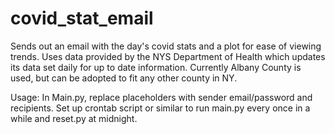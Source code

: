 # covid_stat_email
Sends out an email with the day's covid stats and a plot for ease of viewing trends. Uses data provided by the NYS Department of Health which updates its data set daily for up to date information. Currently Albany County is used, but can be adopted to fit any other county in NY. 

Usage: 
In Main.py, replace placeholders with sender email/password and recipients. Set up crontab script or similar to run main.py every once in a while and reset.py at midnight. 
